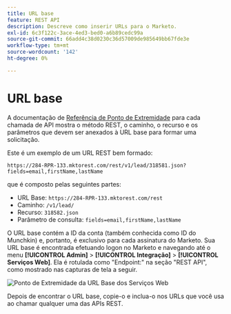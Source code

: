 ```yaml
---
title: URL base
feature: REST API
description: Descreve como inserir URLs para o Marketo.
exl-id: 6c3f122c-3ace-4ed3-bed0-a6b89cedc99a
source-git-commit: 66add4c38d0230c36d57009de985649bb67fde3e
workflow-type: tm+mt
source-wordcount: '142'
ht-degree: 0%

---
```


# URL base

A documentação de [Referência de Ponto de Extremidade](endpoint-reference.md) para cada chamada de API mostra o método REST, o caminho, o recurso e os parâmetros que devem ser anexados à URL base para formar uma solicitação.

Este é um exemplo de um URL REST bem formado:

`https://284-RPR-133.mktorest.com/rest/v1/lead/318581.json?fields=email,firstName,lastName`

que é composto pelas seguintes partes:

- URL Base: `https://284-RPR-133.mktorest.com/rest`
- Caminho: `/v1/lead/`
- Recurso: `318582.json`
- Parâmetro de consulta: `fields=email,firstName,lastName`

O URL base contém a ID da conta (também conhecida como ID do Munchkin) e, portanto, é exclusivo para cada assinatura do Marketo. Sua URL base é encontrada efetuando logon no Marketo e navegando até o menu **[!UICONTROL Admin]** > **[!UICONTROL Integração]** > **[!UICONTROL Serviços Web]**. Ela é rotulada como &quot;Endpoint:&quot; na seção &quot;REST API&quot;, como mostrado nas capturas de tela a seguir.

![Ponto de Extremidade da URL Base dos Serviços Web](assets/rest-api-base-url-web-services.png)

Depois de encontrar o URL base, copie-o e inclua-o nos URLs que você usa ao chamar qualquer uma das APIs REST.
